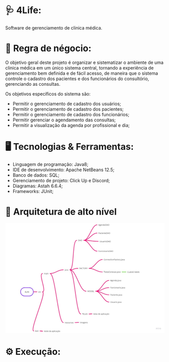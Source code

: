# 🩺 4Life:
 Software de gerenciamento de clinica médica.

# 📝 Regra de négocio:

 O objetivo geral deste projeto é organizar e sistematizar o ambiente de uma clinica médica em um único sistema central, tornando a experiência de gerenciamento bem definida e de fácil acesso, de maneira que o sistema controle o cadastro dos pacientes e dos funcionários do consultório, gerenciando as consultas.

Os objetivos específicos do sistema são:

* Permitir o gerenciamento de cadastro dos usuários;
* Permitir o gerenciamento de cadastro dos pacientes;
* Permitir o gerenciamento de cadastro dos funcionários;
* Permitir gerenciar o agendamento das consultas;
* Permitir a visualização da agenda por profissional e dia;

# 🖥️ Tecnologias & Ferramentas:

* Linguagem de programação: Java8;
* IDE de desenvolvimento: Apache NetBeans 12.5; 
* Banco de dados: SQL;
* Gerenciamento de projeto: Click Up e Discord;
* Diagramas: Astah 6.6.4;
* Frameworks: JUnit;

# 📄 Arquitetura de alto nível

![alt text](https://github.com/Neidielli/4Life/blob/main/src/main/resources/imagens/WhatsApp%20Image%202022-11-22%20at%2020.27.58.jpeg)

# ⚙️ Execução:

